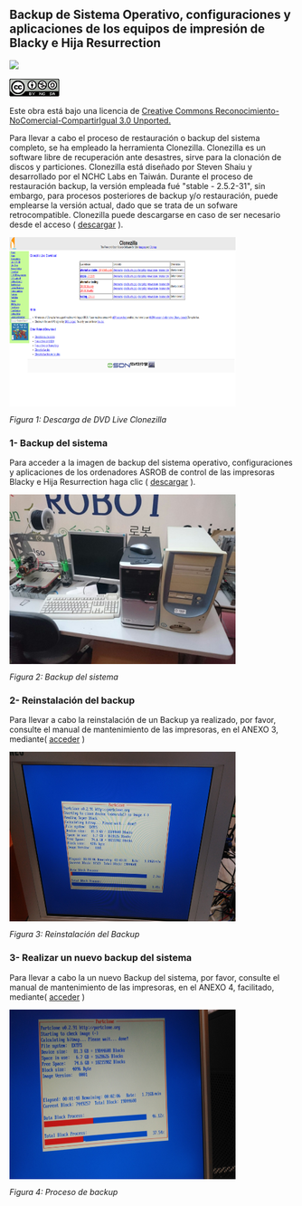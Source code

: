 
## Backup de Sistema Operativo, configuraciones y aplicaciones de los equipos de impresión de Blacky e Hija Resurrection

![](https://avatars1.githubusercontent.com/u/6586261?v=3&s=200)


![](cc.png)

Este obra está bajo una licencia de [Creative Commons Reconocimiento-NoComercial-CompartirIgual 3.0 Unported.
](http://creativecommons.org/licenses/by-nc-sa/3.0/deed.es_ES)

Para llevar a cabo el proceso de restauración o backup del sistema completo, se ha empleado la herramienta Clonezilla. Clonezilla es un software libre de recuperación ante desastres, sirve para la clonación de discos y particiones. Clonezilla está diseñado por Steven Shaiu y desarrollado por el NCHC Labs en Taiwán.
Durante el proceso de restauración backup, la versión empleada fué "stable - 2.5.2-31", sin embargo, para procesos posteriores de backup y/o restauración, puede emplearse la versión actual, dado que se trata de un sofware retrocompatible.
Clonezilla puede descargarse en caso de ser necesario desde el acceso ( [descargar](http://clonezilla.org/downloads.php) ). 

<img src="Clonezilla.png" alt="lub1" height="300" width="400" align="middle">

*Figura 1: Descarga de DVD Live Clonezilla*

### 1- Backup del sistema

Para acceder a la imagen de backup del sistema operativo, configuraciones y aplicaciones de los ordenadores ASROB de control de las impresoras Blacky e Hija Resurrection haga clic ( [descargar](https://github.com/asrob-uc3m) ). 

<img src="PC.jpg" alt="lub1" height="300" width="400" align="middle">

*Figura 2: Backup del sistema*

### 2- Reinstalación del backup 

Para llevar a cabo la reinstalación de un Backup ya realizado, por favor, consulte el manual de mantenimiento de las impresoras, en el ANEXO 3, mediante( [acceder](https://github.com/asrob-uc3m/impresoras-maintenance-manual-i3/blob/master/anexo_3_reinstalacion_de_sistema_operativo_software_y_configuraciones_desde_backup.md) )

<img src="Proceso_de_backup_19.jpg" alt="lub1" height="300" width="400" align="middle">

*Figura 3: Reinstalación del Backup*

### 3- Realizar un nuevo backup del sistema

Para llevar a cabo la un nuevo  Backup del sistema, por favor, consulte el manual de mantenimiento de las impresoras, en el ANEXO 4, facilitado, mediante( [acceder](https://github.com/asrob-uc3m/impresoras-maintenance-manual-i3/blob/master/anexo_4_proceso_de_backup_del_s.o_configuraciones_y_software.md) )

<img src="Proceso_de_backup_20.jpg" alt="lub1" height="300" width="400" align="middle">

*Figura 4: Proceso de backup*
